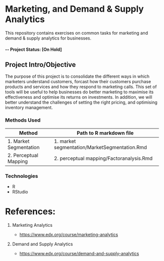 # Marketing, and Demand & Supply Analytics 
This repository contains exercises on common tasks for marketing and demand & supply analytics for businesses.

#### -- Project Status: [On Hold]

## Project Intro/Objective
The purpose of this project is to consolidate the different ways in which marketers understand customers, forcast how their customers purchase products and services and how they respond to marketing calls. This set of tools will be useful to help businesses do better marketing to maximise its effectiveness and optimise its returns on investments. In addition, we will better understand the challenges of setting the right pricing, and optimising inventory management.

### Methods Used
|Method     |  Path to R markdown file   | 
|----------------|-----------------------------|
|1. Market Segmentation| 1. market segmentation/MarketSegmentation.Rmd|
|2. Perceptual Mapping| 2. perceptual mapping/Factoranalysis.Rmd  |


### Technologies
* R
* RStudio

# References:
1) Marketing Analytics
   - https://www.edx.org/course/marketing-analytics
   
2) Demand and Supply Analytics
   - https://www.edx.org/course/demand-and-supply-analytics
